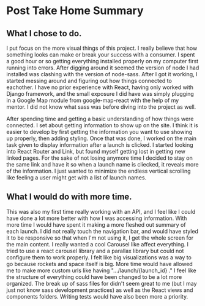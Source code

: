 

# Post Take Home Summary


## What I chose to do.

I put focus on the more visual things of this project. I really believe that how something looks can make or break your success with a consumer. I spent a good hour or so getting everything installed properly on my computer first running into errors. After digging around it seemed the version of node I had installed was clashing with the version of node-sass. After I got it working, I started messing around and figuring out how things connected to eachother. I have no prior experience with React, having only worked with Django framework, and the small exposure I did have was simply plugging in a Google Map module from google-map-react with the help of my mentor. I did not know what sass was before diving into the project as well.

After spending time and getting a basic understanding of how things were connected. I set about getting information to show up on the site. I think it is easier to develop by first getting the information you want to use showing up properly, then adding styling. Once that was done, I worked on the main task given to display information after a launch is clicked. I started looking into React Router and Link, but found myself getting lost in getting new linked pages. For the sake of not losing anymore time I decided to stay on the same link and have it so when a launch name is cliecked, it reveals more of the information. I just wanted to minimize the endless vertical scrolling like feeling a user might get with a list of launch names.


## What I would do with more time.

This was also my first time really working with an API, and I feel like I could have done a lot more better with how I was accessing information. With more time I would have spent it making a more fleshed out summary of each launch. I did not really touch the navigation bar, and would have styled it to be responsive so that when I'm not using it, I get the whole screen for the main content. I really wanted a cool Carousel like affect everything. I tried to use a react carousel library and a parallax library but could not configure them to work properly. I felt like big visualizations was a way to go because rockets and space itself is big. More time would have allowed me to make more custom urls like having ".../launch/{launch_id} ." I feel like the structure of everything could have been changed to be a lot more organized. The break up of sass files for didn't seem great to me (but I may just not know sass development practices) as well as the React views and components folders. Writing tests would have also been more a priority.
